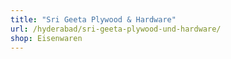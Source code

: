```yaml
---
title: "Sri Geeta Plywood & Hardware"
url: /hyderabad/sri-geeta-plywood-und-hardware/
shop: Eisenwaren
---
```

